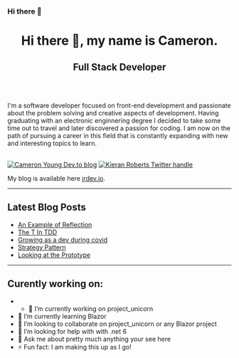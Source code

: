 ### Hi there 👋

<!--
**KamRon-67/KamRon-67** is a ✨ _special_ ✨ repository because its `README.md` (this file) appears on your GitHub profile.
-->

<h1 align="center">Hi there 👋, my name is Cameron.</h1>
<h2 align="center">Full Stack Developer</h2><br />
<div>
</div>

<br />I'm a software developer focused on front-end development and passionate about the problem solving and creative aspects of development. Having graduating with an electronic enginnering degree I decided to take some time out to travel and later discovered a passion for coding. I am now on the path of pursuing a career in this field that is constantly expanding with new and interesting topics to learn.

<br />[<img alt="Cameron Young Dev.to blog" src="https://img.shields.io/badge/Cameron Young-0A0A0A?style=for-the-badge&logo=dev.to&logoColor=white" >](https://dev.to/sigfualt)
[<img alt="Kieran Roberts Twitter handle" src="https://img.shields.io/badge/sigfualt%20-%231DA1F2.svg?&style=for-the-badge&logo=Twitter&logoColor=white" >](https://twitter.com/Kieran6dev)

My blog is available here [jrdev.io](https://jrdev.io/).

---
## Latest Blog Posts

* [An Example of Reflection](https://jrdev.io/archive/2021/04/17/Reflection/)
* [The T In TDD](https://jrdev.io/archive/2021/03/11/The-T-In-TDD/)
* [Growing as a dev during covid](https://jrdev.io/archive/2021/01/15/Growing-as-a-dev-during-covid/)
* [Strategy Pattern](https://jrdev.io/archive/2021/02/02/strategy-pattern/)
* [Looking at the Prototype](https://jrdev.io/archive/2020/12/07/JavaScript-Prototype/)
---

## Curently working on:
- - 🔭 I’m currently working on project_unicorn
- 🌱 I’m currently learning Blazor
- 👯 I’m looking to collaborate on project_unicorn or any Blazor project
- 🤔 I’m looking for help with with .net 6
- 💬 Ask me about pretty much anything your see here 
- ⚡ Fun fact: I am making this up as I go!
